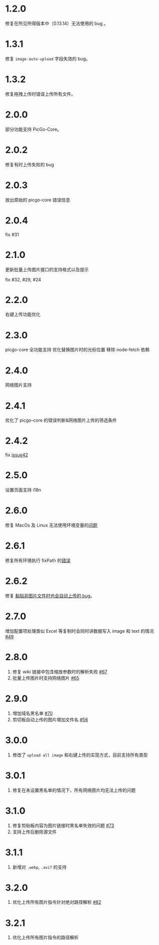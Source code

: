 # 1.2.0

修复在所见所得版本中（0.13.14）无法使用的 bug 。

# 1.3.1

修复 `image-auto-upload` 字段失效的 bug。

# 1.3.2

修复拖拽上传时错误上传所有文件。

# 2.0.0

部分功能支持 PicGo-Core。

# 2.0.2

修复有时上传失败的 bug

# 2.0.3

放出原始的 picgo-core 错误信息

# 2.0.4

fix #31

# 2.1.0

更新批量上传图片接口的支持格式以及提示

fix #32, #29, #24

# 2.2.0

右键上传功能优化

# 2.3.0

picgo-core 全功能支持
优化替换图片时的光标位置
移除 node-fetch 依赖

# 2.4.0

网络图片支持

# 2.4.1

优化了 picgo-core 的错误判断&网络图片上传的筛选条件

# 2.4.2

fix [issue42](https://github.com/renmu123/obsidian-image-auto-upload-plugin/issues/42)

# 2.5.0

设置页面支持 i18n

# 2.6.0

修复 MacOs 及 Linux 无法使用环境变量的[问题](https://github.com/renmu123/obsidian-image-auto-upload-plugin/pull/44)

# 2.6.1

修复所有环境执行 fixPath 的[错误](https://github.com/renmu123/obsidian-image-auto-upload-plugin/pull/45)

# 2.6.2

修复 [黏贴非图片文件时也会自动上传的 bug](https://github.com/renmu123/obsidian-image-auto-upload-plugin/issues/19)。

# 2.7.0

增加配置项处理类似 Excel 等复制时会同时讲数据写入 image 和 text 的情况 [#49](https://github.com/renmu123/obsidian-image-auto-upload-plugin/issues/49)

# 2.8.0

1. 修复 wiki 链接中包含缩放参数时的解析失败 [#67](https://github.com/renmu123/obsidian-image-auto-upload-plugin/issues/67)
2. 批量上传图片时支持网络图片 [#65](https://github.com/renmu123/obsidian-image-auto-upload-plugin/issues/65)

# 2.9.0

1. 增加域名黑名单 [#70](https://github.com/renmu123/obsidian-image-auto-upload-plugin/issues/70)
2. 剪切板自动上传的图片增加文件名 [#56](https://github.com/renmu123/obsidian-image-auto-upload-plugin/issues/56)

# 3.0.0

1. 修改了 `upload all image` 和右键上传的实现方式，目前支持所有类型

# 3.0.1

1. 修复在未设置黑名单的情况下，所有网络图片均无法上传的问题

# 3.1.0

1. 修复剪贴板内容为图片链接时黑名单失效的问题 [#73](https://github.com/renmu123/obsidian-image-auto-upload-plugin/issues/73)
2. 支持上传后删除源文件

# 3.1.1

1. 新增对 `.webp`, `.avif` 的支持

# 3.2.0

1. 优化上传所有图片指令针对绝对路径解析 [#82](https://github.com/renmu123/obsidian-image-auto-upload-plugin/issues/82)

# 3.2.1

1. 优化上传所有图片指令的路径解析

